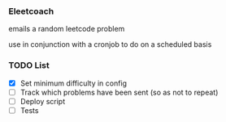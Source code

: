 ### Eleetcoach

emails a random leetcode problem

use in conjunction with a cronjob to do on a scheduled basis

### TODO List

- [X] Set minimum difficulty in config
- [ ] Track which problems have been sent (so as not to repeat)
- [ ] Deploy script
- [ ] Tests
